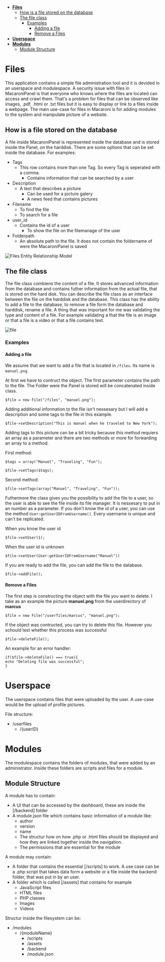 - [**Files**](#files)
  - [How is a file stored on the database](#how-is-a-file-stored-on-the-database)
  - [The file class](#the-file-class)
    - [Examples](#examples)
      - [Adding a file](#adding-a-file)
      - [Remove a Files](#remove-a-files)
- [**Userspace**](#userspace)
- [**Modules**](#modules)
  - [Module Structure](#module-structure)


# **Files**
This application contains a simple file administration tool and it is devided in an userspace and modulespace.
A security issue with files in MacaroniPanel is that everyone who knows where the files are located can access and crawl them. That's a problem for files that can be observed like images, .pdf, .html or .txt files but it is easy to display or link to a files inside a webpage. The main use-case for files in Macaroni is for adding modules to the system and manipulate picture of a website.  

## How is a file stored on the database
A file inside MacaroniPanel is represented inside the database and is stored inside the Panel, on the harddisk. There are some options that can be set inside the database.
For examples:
- Tags 
  - This row contains more than one Tag. So every Tag is seperated with a comma.
    - Contains information that can be searched by a user
- Description 
  - A text that describes a picture
    - Can be used for a picture galery
    - A news feed that contains pictures
- Filename
  - To find the file
  - To search for a file
- user_id
  - Contains the id of a user
    - To show the file on the filemanage of the user
- Folderpath
  - An absolute path to the file. It does not contain the foldername of were the MacaroniPanel is saved

![Files Entity Relationship Model](https://github.com/MacaroniDamage/macaronipanel-development/blob/master/fileER/fileER.png)

## The file class
The file class combiens the content of a file. It stores advanced information from the database and contains futher information from the actual file, that is stored on the hard disk. You can describe the file class as an interface between the file on the harddisk and the database. This class has the ability to add a file to the database, to remove a file form the database and harddisk, rename a file. A thing that was important for me was validating the type and content of a file. For example validating a that the file is an image or that a file  is a video or that a file contains text.

![file](https://github.com/MacaroniDamage/macaronipanel-development/blob/master/file/file.png)

### Examples

#### Adding a file

We assume that we want to add a file that is located in `/files`. Its name is `manuel.png`.

At first we have to contruct the object. The first parameter contains the path to the file. The Folder were the Panel is stored will be concatenated inside class.

`$file = new File("/files", "manuel.png");`

Adding additional information to the file isn't nessesary but I will add a description and some tags to the file in this example.

`$file->setDescription("This is manuel when he traveled to New York");`

Adding tags to this picture can be a bit tricky because this method requiers an array as a parameter and there are two methods or more for forwarding an array to a method.

First method:

`$tags = array("Manuel", "Traveling", "Fun");`

`$file->setTags($tags);`

Second method:

`$file->setTags(array("Manuel", "Traveling", "Fun"));`

Futhermore the class gives you the possibility to add the file to a user, so the user is able to see the file inside its file manager. It is nessesary to put in an number as a parameter.
If you don't know the id of a user, you can use the method `User:getUserIDFromUsername()`. Every username is unique and can't be replicated.

When you know the user id

`$file->setUser(1);`

When the user id is unknown

`$file->setUser(User:getUserIDFromUsername("Manuel"))`

If you are ready to add the file, you can add the file to the database. 

`$file->addFile();`

#### Remove a Files
The first step is constructing the object with the file you want to delete. I take as an example the picture **manuel.png** from the userdirectory of **marcus**

`$file = new File("/userfiles/marcus", "manuel.png");`

If the object was contructed, you can try to delete this file. However you schould test whether this process was successful

`$file->deleteFile();`

An example for an error handler: 

`if($file->deleteFile() === true){`<br>
`echo "Deleting file was successful";`<br>
`}`


# **Userspace**
The userspace contains files that were uploaded by the user. A use-case would be the upload of profile pictures.

File structure:
- /userfiles
  - /{userID}

# **Modules**
The modulespace contains the folders of modules, that were added by an administrator. Inside these folders are scripts and files for a module. 

## Module Structure
A module has to contain:
  - A UI that can be accessed by the dashboard, these are inside the [/backend] folder
  - A module.json file which contains basic information of a module like:
    - author
    - version
    - name
    - The structur how on how .php or .html files should be displayed and how they are linked together inside the navigation.
    - The permissions that are essential for the module


A module may contain:
  - A folder that contains the essential [/scripts] to work. A use case can be a .php script that takes data form a website or a file inside the backend folder, that was put in by an user.
  - A folder which is called [/assets] that contains for example
    - JavaScript files
    - HTML files
    - PHP classes
    - Images
    - Videos


Structur inside the filesystem can be:
- /modules
  - /{moduleName} 
    - /scripts 
    - /assets
    - /backend
    - /module.json


